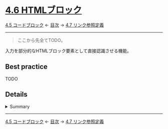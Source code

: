 # [4.6 HTMLブロック](https://higuma.github.io/github-markdown-guide/#html-blocks)

[4.5 コードブロック](fenced-code-blocks.md)
← [目次](index.md) →
[4.7 リンク参照定義](link-reference-definitions.md)

------------------------------------------------------------------------

> ここから先全てTODO。

入力を部分的なHTMLブロック要素として直接認識させる機能。

## Best practice

TODO

## Details

<details>
<summary>Summary</summary>
GFMでは全部で7通りの仕様を用意しているが、処理実装により扱いがかなり異なる。

> 以下TODO

> サポート状況を実際に確認するため[GFM implementation checker](https://github.com/higuma/gfm-implementation-checker)を作成した。

GitHubでもこれら全てを仕様書通りには処理しておらず、異なる出力結果がたくさんある。

</details>

------------------------------------------------------------------------

[4.5 コードブロック](fenced-code-blocks.md)
← [目次](index.md) →
[4.7 リンク参照定義](link-reference-definitions.md)

[ATX]: https://en.wikipedia.org/wiki/Aaron_Swartz#atx
[ATX headings]: #42-atx-headings
[コードフェンス]: https://higuma.github.io/github-markdown-guide/#code-fence
[CommonMark]: https://commonmark.org/
[info string]: https://higuma.github.io/github-markdown-guide/#info-string
[Markdown]: https://ja.wikipedia.org/wiki/Markdown
[Setext]: https://en.wikipedia.org/wiki/Setext
[Setext heading]: #43-setext-headings
[インデント方式コードブロック]: #44-indented-code-blocks
[インライン]: inlines.md
[コードフェンス]: https://higuma.github.io/github-markdown-guide/#code-fence
[シンタックスハイライト]: https://ja.wikipedia.org/シンタックスハイライト
[フェンスドコードブロック]: #45-fenced-code-blocks
[リスト]: lists.md
[リンク]: https://higuma.github.io/github-markdown-guide/#links
[リンク参照定義]: https://higuma.github.io/github-markdown-guide/#link-reference-definition
[リンクラベル]: https://higuma.github.io/github-markdown-guide/#link-label
[リンク先]: https://higuma.github.io/github-markdown-guide/#link-destination
[リンクタイトル]: https://higuma.github.io/github-markdown-guide/#link-title
[パラグラフ]: #48-paragraphs
[空行]: #49-blank-lines
[空白文字]: https://higuma.github.io/github-markdown-guide/#whitespace-character
[正規表現]: https://deeloper.mozilla.org/ja/docs/Web/JavaScript/Guide/Regular_Expressions
[見出し]: #42-atx-headings
